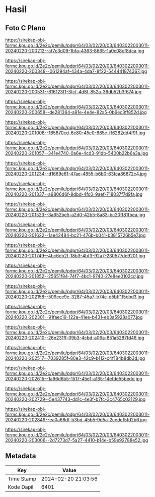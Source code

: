 # Hasil

## Foto C Plano

https://sirekap-obj-formc.kpu.go.id/2e2c/pemilu/pdpr/64/03/02/20/03/6403022003011-20240220-200212--cf7c3d09-1bfa-4363-8665-1a0c08cf8dca.jpg

https://sirekap-obj-formc.kpu.go.id/2e2c/pemilu/pdpr/64/03/02/20/03/6403022003011-20240220-200348--061294af-434a-4da7-8f22-544441874367.jpg

https://sirekap-obj-formc.kpu.go.id/2e2c/pemilu/pdpr/64/03/02/20/03/6403022003011-20240220-200531--616123f1-3fcf-4d8f-852a-36db52b3f674.jpg

https://sirekap-obj-formc.kpu.go.id/2e2c/pemilu/pdpr/64/03/02/20/03/6403022003011-20240220-200658--de281364-a91e-4e4e-82a5-0b6ec3ff852d.jpg

https://sirekap-obj-formc.kpu.go.id/2e2c/pemilu/pdpr/64/03/02/20/03/6403022003011-20240220-201008--165870cd-6c80-45e0-885c-ff6282dd4f91.jpg

https://sirekap-obj-formc.kpu.go.id/2e2c/pemilu/pdpr/64/03/02/20/03/6403022003011-20240220-201057--341e4740-0a6e-4cd3-91db-5400b22b6a3a.jpg

https://sirekap-obj-formc.kpu.go.id/2e2c/pemilu/pdpr/64/03/02/20/03/6403022003011-20240220-201234--d1669e61-47ae-4855-b6b0-63fca86872c4.jpg

https://sirekap-obj-formc.kpu.go.id/2e2c/pemilu/pdpr/64/03/02/20/03/6403022003011-20240220-201337--a9806d6f-9dbd-4fc0-9aef-718037f7d9fa.jpg

https://sirekap-obj-formc.kpu.go.id/2e2c/pemilu/pdpr/64/03/02/20/03/6403022003011-20240220-201523--3a652be5-a2d0-42b5-8a83-bc20ff81fbea.jpg

https://sirekap-obj-formc.kpu.go.id/2e2c/pemilu/pdpr/64/03/02/20/03/6403022003011-20240220-201622--1ae42484-bc21-476b-b041-b3815726b5e7.jpg

https://sirekap-obj-formc.kpu.go.id/2e2c/pemilu/pdpr/64/03/02/20/03/6403022003011-20240220-201749--4bc6eb2f-18b3-4bf3-92a7-230577de9201.jpg

https://sirekap-obj-formc.kpu.go.id/2e2c/pemilu/pdpr/64/03/02/20/03/6403022003011-20240220-201852--25651f84-74f7-4bc1-9740-27e8ee0102cd.jpg

https://sirekap-obj-formc.kpu.go.id/2e2c/pemilu/pdpr/64/03/02/20/03/6403022003011-20240220-202158--509cce9e-3287-45a7-b74c-d5bff1f5cbd3.jpg

https://sirekap-obj-formc.kpu.go.id/2e2c/pemilu/pdpr/64/03/02/20/03/6403022003011-20240220-202301--91faec19-122a-41ee-b431-eb3a5928a077.jpg

https://sirekap-obj-formc.kpu.go.id/2e2c/pemilu/pdpr/64/03/02/20/03/6403022003011-20240220-202410--26e231ff-09b3-4cbd-a06a-851a5287fd48.jpg

https://sirekap-obj-formc.kpu.go.id/2e2c/pemilu/pdpr/64/03/02/20/03/6403022003011-20240220-202517--7039285f-80e3-42c9-b112-c4f184b8db3d.jpg

https://sirekap-obj-formc.kpu.go.id/2e2c/pemilu/pdpr/64/03/02/20/03/6403022003011-20240220-202615--1a96d6b5-1517-45e1-a165-14efde55bedd.jpg

https://sirekap-obj-formc.kpu.go.id/2e2c/pemilu/pdpr/64/03/02/20/03/6403022003011-20240220-202729--5e437743-dd1c-4e3f-b7fc-3c4765c02129.jpg

https://sirekap-obj-formc.kpu.go.id/2e2c/pemilu/pdpr/64/03/02/20/03/6403022003011-20240220-202849--ea0a68df-b3bd-45b5-9d5a-2cedef5fd2b6.jpg

https://sirekap-obj-formc.kpu.go.id/2e2c/pemilu/pdpr/64/03/02/20/03/6403022003011-20240220-203006--2d7273d7-5a27-4410-b14e-b59e92788e52.jpg


## Metadata

| Key        | Value               |
| ---------- | ------------------- |
| Time Stamp | 2024-02-20 21:03:56 |
| Kode Dapil | 6401                |



